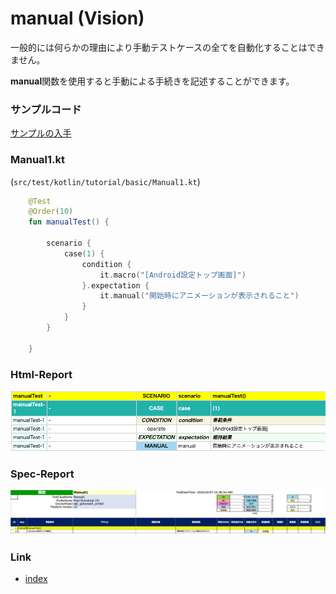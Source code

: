 # manual (Vision)

一般的には何らかの理由により手動テストケースの全てを自動化することはできません。

**manual**関数を使用すると手動による手続きを記述することができます。

### サンプルコード

[サンプルの入手](../../../getting_samples_ja.md)

### Manual1.kt

(`src/test/kotlin/tutorial/basic/Manual1.kt`)

```kotlin
    @Test
    @Order(10)
    fun manualTest() {

        scenario {
            case(1) {
                condition {
                    it.macro("[Android設定トップ画面]")
                }.expectation {
                    it.manual("開始時にアニメーションが表示されること")
                }
            }
        }

    }
```

### Html-Report

![](_images/manual_html_report_ja.png)

### Spec-Report

![](_images/manual_spec_report_ja.png)

### Link

- [index](../../../../index_ja.md)

